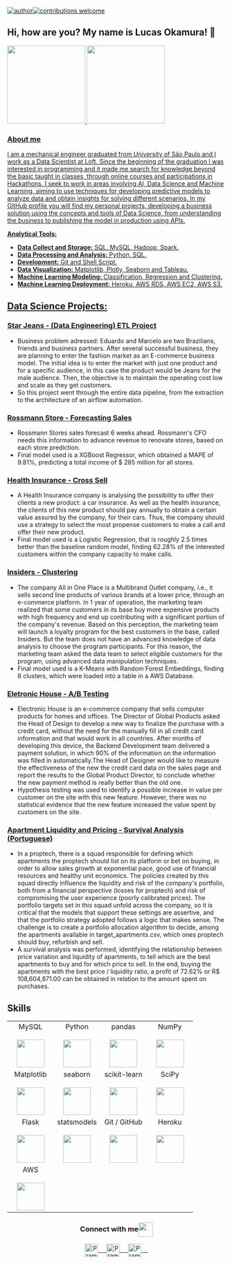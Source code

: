 [![author](https://img.shields.io/badge/author-Lucas--Okamura-red)](https://www.linkedin.com/in/lucas-okamura/)[![contributions welcome](https://img.shields.io/badge/contributions-welcome-brightgreen.svg?style=flat)](https://github.com/Lucas-Okamura/Lucas-Okamura/issues)


## Hi, how are you? My name is Lucas Okamura! 👋

 <div>
  <a href="https://github.com/Lucas-Okamura">
  <img height="180em" src="https://github-readme-stats.vercel.app/api?username=Lucas-Okamura&show_icons=true&theme=tokyonight&include_all_commits=true&count_private=true"/>
  <img height="180em" src="https://github-readme-stats.vercel.app/api/top-langs/?username=Lucas-Okamura&layout=compact&langs_count=7&theme=tokyonight"/>
</div>

 
 ### About me
 
I am a mechanical engineer graduated from University of São Paulo and I work as a Data Scientist at Loft. Since the beginning of the graduation I was interested in programming and it made me search for knowledge beyond the basic taught in classes, through online courses and participations in Hackathons. I seek to work in areas involving AI, Data Science and Machine Learning, aiming to use techniques for developing predictive models to analyze data and obtain insights for solving different scenarios. In my GitHub profile you will find my personal projects, developing a business solution using the concepts and tools of Data Science, from understanding the business to publishing the model in production using APIs.
  
 **Analytical Tools:**

* **Data Collect and Storage:** SQL, MySQL, Hadoop, Spark.
* **Data Processing and Analysis:** Python, SQL.
* **Development:** Git and Shell Script.
* **Data Visualization:** Matplotlib, Plotly, Seaborn and Tableau.
* **Machine Learning Modeling:** Classification, Regression and Clustering.
* **Machine Learning Deployment:** Heroku, AWS RDS, AWS EC2, AWS S3.
 
## Data Science Projects:
 
### [Star Jeans - (Data Engineering) ETL Project](https://github.com/Lucas-Okamura/StarJeans)
  * Business problem adressed: Eduardo and Marcelo are two Brazilians, friends and business partners. After several successful business, they are planning to enter the fashion market as an E-commerce business model. The initial idea is to enter the market with just one product and for a specific audience, in this case the product would be Jeans for the male audience. Then, the objective is to maintain the operating cost low and scale as they get customers.
  * So this project went through the entire data pipeline, from the extraction to the architecture of an airflow automation.
 
### [Rossmann Store - Forecasting Sales](https://github.com/Lucas-Okamura/RossmannStoreSales)
  * Rossmann Stores sales forecast 6 weeks ahead. Rossmann's CFO needs this information to advance revenue to renovate stores, based on each store prediction. 
  * Final model used is a XGBoost Regressor, which obtained a MAPE of 9.81%, predicting a total income of $ 285 million for all stores.
 
### [Health Insurance - Cross Sell](https://github.com/Lucas-Okamura/Health-Insurance-Cross-Sell)
  * A Health Insurance company is analysing the possibility to offer their clients a new product: a car insurance. As well as the health insurance, the clients of this new product should pay annually to obtain a certain value assured by the company, for their cars. Thus, the company should use a strategy to select the most propense customers to make a call and offer their new product.
  * Final model used is a Logistic Regression, that is roughly 2.5 times better than the baseline random model, finding 62.28% of the interested customers within the company capacity to make calls.
  
 ### [Insiders - Clustering](https://github.com/Lucas-Okamura/Insiders-Clustering)
  * The company All in One Place is a Multibrand Outlet company, i.e., it sells second line products of various brands at a lower price, through an e-commerce platform. In 1 year of operation, the marketing team realized that some customers in its base buy more expensive products with high frequency and end up contributing with a significant portion of the company's revenue. Based on this perception, the marketing team will launch a loyalty program for the best customers in the base, called Insiders. But the team does not have an advanced knowledge of data analysis to choose the program participants. For this reason, the marketing team asked the data team to select eligible customers for the program, using advanced data manipulation techniques.
  * Final model used is a K-Means with Random Forest Embeddings, finding 8 clusters, which were loaded into a table in a AWS Database.
  
 ### [Eletronic House - A/B Testing](https://github.com/Lucas-Okamura/Eletronic-House-AB-Testing)
  * Electronic House is an e-commerce company that sells computer products for homes and offices. The Director of Global Products asked the Head of Design to develop a new way to finalize the purchase with a credit card, without the need for the manually fill in all credit card information and that would work in all countries. After months of developing this device, the Backend Development team delivered a payment solution, in which 90% of the information on the information was filled in automatically.The Head of Designer would like to measure the effectiveness of the new the credit card data on the sales page and report the results to the Global Product Director, to conclude whether the new payment method is really better than the old one.
  * Hypothesis testing was used to identify a possible increase in value per customer on the site with this new feature. However, there was no statistical evidence that the new feature increased the value spent by customers on the site.
  
 ### [Apartment Liquidity and Pricing - Survival Analysis (Portuguese)](https://github.com/Lucas-Okamura/Apartment-Liquidity-Pricing)
  * In a proptech, there is a squad responsible for defining which apartments the proptech should list on its platform or bet on buying, in order to allow sales growth at exponential pace, good use of financial resources and healthy unit economics. The policies created by this squad directly influence the liquidity and risk of the company's portfolio, both from a financial perspective (losses for proptech) and risk of compromising the user experience (poorly calibrated prices). The portfolio targets set in this squad unfold across the company, so it is critical that the models that support these settings are assertive, and that the portfolio strategy adopted follows a logic that makes sense. The challenge is to create a portfolio allocation algorithm to decide, among the apartments available in target_apartments.csv, which ones proptech should buy, refurbish and sell.
  * A survival analysis was performed, identifying the relationship between price variation and liquidity of apartments, to tell which are the best apartments to buy and for which price to sell. In the end, buying the apartments with the best price / liquidity ratio, a profit of 72.62% or R$ 108,604,871.00 can be obtained in relation to the amount spent on purchases.

## Skills

<table>
  <tbody>
    <tr valign="top">
      <td width="25%" align="center">
        <span>MySQL</span><br><br>
        <img height="64px" src="https://cdn.svgporn.com/logos/mysql.svg">
      </td>
      <td width="25%" align="center">
        <span>Python</span><br><br>
        <img height="64px" src="https://cdn.svgporn.com/logos/python.svg">
      </td>
      <td width="25%" align="center">
        <span>pandas</span><br><br>
        <img height="64px" src="https://pandas.pydata.org/static/img/pandas.svg">
      </td>
      <td width="25%" align="center">
        <span>NumPy</span><br><br>
        <img height="64px" src="https://numpy.org/images/logo.svg">
      </td>
    </tr>
    <tr valign="top">
      <td width="25%" align="center">
        <span>Matplotlib</span><br><br>
        <img height="64px" src="https://matplotlib.org/_images/sphx_glr_logos2_001.png">
      </td>
      <td width="25%" align="center">
        <span>seaborn</span><br><br>
        <img height="64px" src="https://seaborn.pydata.org/_static/logo-wide-lightbg.svg">
      </td>
      <td width="25%" align="center">
        <span>scikit-learn</span><br><br>
        <img height="64px" src="https://scikit-learn.org/stable/_images/scikit-learn-logo-notext.png">
      </td>
      <td width="25%" align="center">
        <span>SciPy</span><br><br>
        <img height="64px" src="https://bids.berkeley.edu/sites/default/files/styles/450x254/public/projects/scipy_logo_450x254.png?itok=kcdZBxrP">
      </td>
    <tr valign="top">
      <td width="25%" align="center">
        <span>Flask</span><br><br>
        <img height="64px" src="https://flask.palletsprojects.com/en/2.0.x/_images/flask-logo.png">
      </td>
      <td width="25%" align="center">
        <span>statsmodels</span><br><br>
        <img height="64px" src="https://www.statsmodels.org/stable/_images/statsmodels-logo-v2.svg">
      </td>
      <td width="25%" align="center">
        <span>Git / GitHub</span><br><br>
        <img height="64px" src="https://git-scm.com/images/logo@2x.png">
      </td>
      <td width="25%" align="center">
        <span>Heroku</span><br><br>
        <img height="64px" src="https://blog.4linux.com.br/wp-content/uploads/2018/01/Heroku.png">
      </td>
   </tr>
   <tr valign="top">
      <td width="25%" align="center">
        <span>AWS</span><br><br>
        <img height="64px" src="https://www.sophos.com/sites/default/files/2022-02/aws-logo-white-orange.png">
      </td>
   </tr>
  </tbody>
</table>

 <p align="center">

<div align="center">
  <h3 align="center">Connect with me<img align="center" src="https://github.com/rajput2107/rajput2107/blob/master/Assets/Handshake.gif" height="33px" /></h3> 
</div>
<p align="center">
 <a href="https://www.linkedin.com/in/lucas-okamura/" target="blank">
  <img align="center" alt="Pramod's LinkedIn" width="30px" src="https://www.vectorlogo.zone/logos/linkedin/linkedin-icon.svg" /> &nbsp; &nbsp;
 </a>
 <a href="https://www.instagram.com/lucas_okamura/" target="blank">
  <img align="center" alt="Pramod's Instagram" width="30px" src="https://www.vectorlogo.zone/logos/instagram/instagram-icon.svg" /> &nbsp; &nbsp;
 </a>
 <a href="mailto:lucasokamura@gmail.com" target="blank">
  <img align="center" alt="Pramod's Gmail" width="30px" src="https://www.vectorlogo.zone/logos/gmail/gmail-icon.svg" /> &nbsp; &nbsp;
 </a>
  <br/>
  <br/>
 
##
